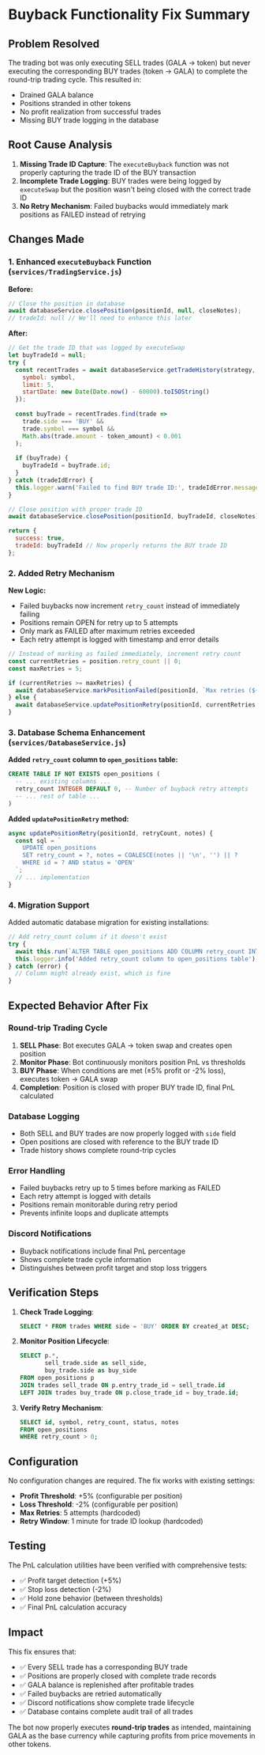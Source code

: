 # Buyback Functionality Fix Summary

## Problem Resolved

The trading bot was only executing SELL trades (GALA → token) but never executing the corresponding BUY trades (token → GALA) to complete the round-trip trading cycle. This resulted in:

- Drained GALA balance
- Positions stranded in other tokens
- No profit realization from successful trades
- Missing BUY trade logging in the database

## Root Cause Analysis

1. **Missing Trade ID Capture**: The `executeBuyback` function was not properly capturing the trade ID of the BUY transaction
2. **Incomplete Trade Logging**: BUY trades were being logged by `executeSwap` but the position wasn't being closed with the correct trade ID
3. **No Retry Mechanism**: Failed buybacks would immediately mark positions as FAILED instead of retrying

## Changes Made

### 1. Enhanced `executeBuyback` Function (`services/TradingService.js`)

**Before:**
```javascript
// Close the position in database
await databaseService.closePosition(positionId, null, closeNotes);
// tradeId: null // We'll need to enhance this later
```

**After:**
```javascript
// Get the trade ID that was logged by executeSwap
let buyTradeId = null;
try {
  const recentTrades = await databaseService.getTradeHistory(strategy, {
    symbol: symbol,
    limit: 5,
    startDate: new Date(Date.now() - 60000).toISOString()
  });
  
  const buyTrade = recentTrades.find(trade => 
    trade.side === 'BUY' && 
    trade.symbol === symbol &&
    Math.abs(trade.amount - token_amount) < 0.001
  );
  
  if (buyTrade) {
    buyTradeId = buyTrade.id;
  }
} catch (tradeIdError) {
  this.logger.warn('Failed to find BUY trade ID:', tradeIdError.message);
}

// Close position with proper trade ID
await databaseService.closePosition(positionId, buyTradeId, closeNotes);

return {
  success: true,
  tradeId: buyTradeId // Now properly returns the BUY trade ID
};
```

### 2. Added Retry Mechanism

**New Logic:**
- Failed buybacks now increment `retry_count` instead of immediately failing
- Positions remain OPEN for retry up to 5 attempts
- Only mark as FAILED after maximum retries exceeded
- Each retry attempt is logged with timestamp and error details

```javascript
// Instead of marking as failed immediately, increment retry count
const currentRetries = position.retry_count || 0;
const maxRetries = 5;

if (currentRetries >= maxRetries) {
  await databaseService.markPositionFailed(positionId, `Max retries (${maxRetries}) exceeded`);
} else {
  await databaseService.updatePositionRetry(positionId, currentRetries + 1, failureNote);
}
```

### 3. Database Schema Enhancement (`services/DatabaseService.js`)

**Added `retry_count` column to `open_positions` table:**
```sql
CREATE TABLE IF NOT EXISTS open_positions (
  -- ... existing columns ...
  retry_count INTEGER DEFAULT 0, -- Number of buyback retry attempts
  -- ... rest of table ...
)
```

**Added `updatePositionRetry` method:**
```javascript
async updatePositionRetry(positionId, retryCount, notes) {
  const sql = `
    UPDATE open_positions 
    SET retry_count = ?, notes = COALESCE(notes || '\n', '') || ?
    WHERE id = ? AND status = 'OPEN'
  `;
  // ... implementation
}
```

### 4. Migration Support

Added automatic database migration for existing installations:
```javascript
// Add retry_count column if it doesn't exist
try {
  await this.run(`ALTER TABLE open_positions ADD COLUMN retry_count INTEGER DEFAULT 0`);
  this.logger.info('Added retry_count column to open_positions table');
} catch (error) {
  // Column might already exist, which is fine
}
```

## Expected Behavior After Fix

### Round-trip Trading Cycle
1. **SELL Phase**: Bot executes GALA → token swap and creates open position
2. **Monitor Phase**: Bot continuously monitors position PnL vs thresholds
3. **BUY Phase**: When conditions are met (±5% profit or -2% loss), executes token → GALA swap
4. **Completion**: Position is closed with proper BUY trade ID, final PnL calculated

### Database Logging
- Both SELL and BUY trades are now properly logged with `side` field
- Open positions are closed with reference to the BUY trade ID
- Trade history shows complete round-trip cycles

### Error Handling
- Failed buybacks retry up to 5 times before marking as FAILED
- Each retry attempt is logged with details
- Positions remain monitorable during retry period
- Prevents infinite loops and duplicate attempts

### Discord Notifications
- Buyback notifications include final PnL percentage
- Shows complete trade cycle information
- Distinguishes between profit target and stop loss triggers

## Verification Steps

1. **Check Trade Logging**:
   ```sql
   SELECT * FROM trades WHERE side = 'BUY' ORDER BY created_at DESC;
   ```

2. **Monitor Position Lifecycle**:
   ```sql
   SELECT p.*, 
          sell_trade.side as sell_side,
          buy_trade.side as buy_side
   FROM open_positions p
   JOIN trades sell_trade ON p.entry_trade_id = sell_trade.id
   LEFT JOIN trades buy_trade ON p.close_trade_id = buy_trade.id;
   ```

3. **Verify Retry Mechanism**:
   ```sql
   SELECT id, symbol, retry_count, status, notes 
   FROM open_positions 
   WHERE retry_count > 0;
   ```

## Configuration

No configuration changes are required. The fix works with existing settings:

- **Profit Threshold**: +5% (configurable per position)
- **Loss Threshold**: -2% (configurable per position)  
- **Max Retries**: 5 attempts (hardcoded)
- **Retry Window**: 1 minute for trade ID lookup (hardcoded)

## Testing

The PnL calculation utilities have been verified with comprehensive tests:
- ✅ Profit target detection (+5%)
- ✅ Stop loss detection (-2%)
- ✅ Hold zone behavior (between thresholds)
- ✅ Final PnL calculation accuracy

## Impact

This fix ensures that:
- ✅ Every SELL trade has a corresponding BUY trade
- ✅ Positions are properly closed with complete trade records
- ✅ GALA balance is replenished after profitable trades
- ✅ Failed buybacks are retried automatically
- ✅ Discord notifications show complete trade lifecycle
- ✅ Database contains complete audit trail of all trades

The bot now properly executes **round-trip trades** as intended, maintaining GALA as the base currency while capturing profits from price movements in other tokens.